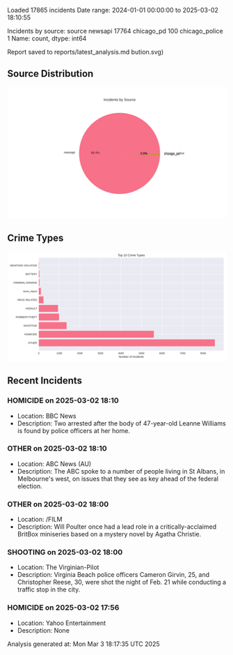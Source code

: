 
Loaded 17865 incidents
Date range: 2024-01-01 00:00:00 to 2025-03-02 18:10:55

Incidents by source:
source
newsapi           17764
chicago_pd          100
chicago_police        1
Name: count, dtype: int64

Report saved to reports/latest_analysis.md
bution.svg)

## Source Distribution
![Source Distribution](images/source_distribution.svg)

## Crime Types
![Crime Types](images/crime_types.svg)

## Recent Incidents

### HOMICIDE on 2025-03-02 18:10
- Location: BBC News
- Description: Two arrested after the body of 47-year-old Leanne Williams is found by police officers at her home.


### OTHER on 2025-03-02 18:10
- Location: ABC News (AU)
- Description: The ABC spoke to a number of people living in St Albans, in Melbourne's west, on issues that they see as key ahead of the federal election.


### OTHER on 2025-03-02 18:00
- Location: /FILM
- Description: Will Poulter once had a lead role in a critically-acclaimed BritBox miniseries based on a mystery novel by Agatha Christie.


### SHOOTING on 2025-03-02 18:00
- Location: The Virginian-Pilot
- Description: Virginia Beach police officers Cameron Girvin, 25, and Christopher Reese, 30, were shot the night of Feb. 21 while conducting a traffic stop in the city.


### HOMICIDE on 2025-03-02 17:56
- Location: Yahoo Entertainment
- Description: None

Analysis generated at: Mon Mar  3 18:17:35 UTC 2025
